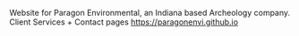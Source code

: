 Website for Paragon Environmental, an Indiana based Archeology company. 
Client Services + Contact pages
https://paragonenvi.github.io
